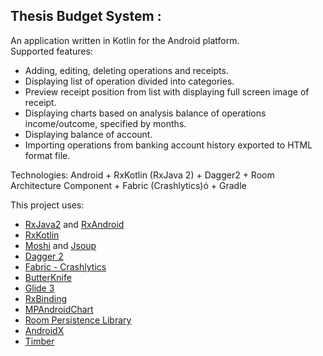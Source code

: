 ## Thesis Budget System :
An application written in Kotlin for the Android platform. <br/>
 Supported features: <br/>
- Adding, editing, deleting operations and receipts. <br/>
- Displaying list of operation divided into categories. <br/>
- Preview receipt position from list with displaying full screen image of receipt. <br/>
- Displaying charts based on analysis balance of operations income/outcome, specified by months. <br/>
- Displaying balance of account. <br/>
- Importing operations from banking account history exported to HTML format file. <br/>

Technologies: Android + RxKotlin (RxJava 2) + Dagger2 + Room Architecture Component + Fabric (Crashlytics)ó + Gradle <br/>

This project uses:
- [RxJava2](https://github.com/ReactiveX/RxJava) and [RxAndroid](https://github.com/ReactiveX/RxAndroid)
- [RxKotlin](https://github.com/ReactiveX/RxKotlin) 
- [Moshi](https://github.com/square/moshi) and [Jsoup](https://github.com/jhy/jsoup)
- [Dagger 2](http://google.github.io/dagger/)
- [Fabric - Crashlytics](https://fabric.io/kits/android/crashlytics)
- [ButterKnife](https://github.com/JakeWharton/butterknife)
- [Glide 3](https://github.com/bumptech/glide)
- [RxBinding](https://github.com/JakeWharton/RxBinding)
- [MPAndroidChart](https://github.com/PhilJay/MPAndroidChart)
- [Room Persistence Library](https://developer.android.com/topic/libraries/architecture/room)
- [AndroidX](https://developer.android.com/jetpack/androidx/)
- [Timber](https://github.com/JakeWharton/timber)

